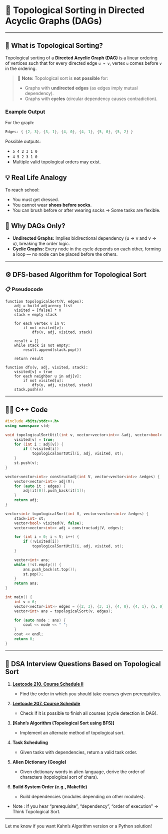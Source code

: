 # 🧠 Topological Sorting in Directed Acyclic Graphs (DAGs)

---

## 📘 What is Topological Sorting?

Topological sorting of a **Directed Acyclic Graph (DAG)** is a linear ordering of vertices such that for every directed edge `u → v`, vertex `u` comes before `v` in the ordering.

> 🔔 **Note:** Topological sort is **not possible** for:
>
> * Graphs with **undirected edges** (as edges imply mutual dependency).
> * Graphs with **cycles** (circular dependency causes contradiction).

### Example Output

For the graph:

```cpp
Edges: { {2, 3}, {3, 1}, {4, 0}, {4, 1}, {5, 0}, {5, 2} }
```

Possible outputs:

* `5 4 2 3 1 0`
* `4 5 2 3 1 0`
* Multiple valid topological orders may exist.

## 💡 Real Life Analogy

To reach school:

* You must get dressed.
* You cannot wear **shoes before socks**.
* You can brush before or after wearing socks → Some tasks are flexible.

## 🔄 Why DAGs Only?

* **Undirected Graphs:** Implies bidirectional dependency (u → v and v → u), breaking the order logic.
* **Cyclic Graphs:** Every node in the cycle depends on each other, forming a loop — no node can be placed before the others.

---

## ⚙️ DFS-based Algorithm for Topological Sort

### 📋 Pseudocode

```text
function topologicalSort(V, edges):
    adj = build adjacency list
    visited = [false] * V
    stack = empty stack

    for each vertex v in V:
        if not visited[v]:
            dfs(v, adj, visited, stack)

    result = []
    while stack is not empty:
        result.append(stack.pop())

    return result

function dfs(v, adj, visited, stack):
    visited[v] = true
    for each neighbor u in adj[v]:
        if not visited[u]:
            dfs(u, adj, visited, stack)
    stack.push(v)
```

---

## 🧑‍💻 C++ Code

```cpp
#include <bits/stdc++.h>
using namespace std;

void topologicalSortUtil(int v, vector<vector<int>> &adj, vector<bool> &visited, stack<int> &st) {
    visited[v] = true;
    for (int i : adj[v]) {
        if (!visited[i])
            topologicalSortUtil(i, adj, visited, st);
    }
    st.push(v);
}

vector<vector<int>> constructadj(int V, vector<vector<int>> &edges) {
    vector<vector<int>> adj(V);
    for (auto it : edges) {
        adj[it[0]].push_back(it[1]);
    }
    return adj;
}

vector<int> topologicalSort(int V, vector<vector<int>> &edges) {
    stack<int> st;
    vector<bool> visited(V, false);
    vector<vector<int>> adj = constructadj(V, edges);

    for (int i = 0; i < V; i++) {
        if (!visited[i])
            topologicalSortUtil(i, adj, visited, st);
    }

    vector<int> ans;
    while (!st.empty()) {
        ans.push_back(st.top());
        st.pop();
    }
    return ans;
}

int main() {
    int v = 6;
    vector<vector<int>> edges = {{2, 3}, {3, 1}, {4, 0}, {4, 1}, {5, 0}, {5, 2}};
    vector<int> ans = topologicalSort(v, edges);

    for (auto node : ans) {
        cout << node << " ";
    }
    cout << endl;
    return 0;
}
```

---

## 📌 DSA Interview Questions Based on Topological Sort

1. **[Leetcode 210. Course Schedule II](https://leetcode.com/problems/course-schedule-ii/)**

   * Find the order in which you should take courses given prerequisites.

2. **[Leetcode 207. Course Schedule](https://leetcode.com/problems/course-schedule/)**

   * Check if it is possible to finish all courses (cycle detection in DAG).

3. **\[Kahn’s Algorithm (Topological Sort using BFS)]**

   * Implement an alternate method of topological sort.

4. **Task Scheduling**

   * Given tasks with dependencies, return a valid task order.

5. **Alien Dictionary (Google)**

   * Given dictionary words in alien language, derive the order of characters (topological sort of chars).

6. **Build System Order (e.g., Makefile)**

   * Build dependencies (modules depending on other modules).


* Note : If you hear “prerequisite”, “dependency”, “order of execution” → Think Topological Sort.
---

Let me know if you want Kahn’s Algorithm version or a Python solution!
